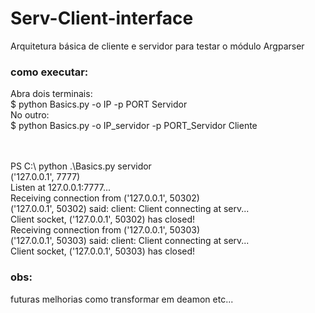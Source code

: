 # Serv-Client-interface
Arquitetura básica de cliente e servidor para testar o módulo Argparser


### como executar:<br>
Abra dois terminais:<br>
$ python Basics.py -o IP -p PORT Servidor<br>
No outro:<br>
$ python Basics.py -o IP_servidor -p PORT_Servidor Cliente<br>


<br><br>
PS C:\ python .\Basics.py servidor<br>
('127.0.0.1', 7777)<br>
Listen at 127.0.0.1:7777...<br>
Receiving connection from ('127.0.0.1', 50302)<br>
('127.0.0.1', 50302) said: client: Client connecting at serv...<br>
Client socket, ('127.0.0.1', 50302) has closed!<br>
Receiving connection from ('127.0.0.1', 50303)<br>
('127.0.0.1', 50303) said: client: Client connecting at serv...<br>
Client socket, ('127.0.0.1', 50303) has closed!<br>














### obs:<br>
futuras melhorias como transformar em deamon etc...
